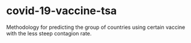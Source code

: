 # covid-19-vaccine-tsa
Methodology for predicting the group of countries using certain vaccine with the less steep contagion rate.
